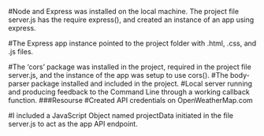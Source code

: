 #Node and Express was installed on the local machine.
The project file server.js has the require express(),
and created an instance of an app using express.

#The Express app instance pointed to the project folder with .html, .css, and .js files.

#The ‘cors’ package was installed in the project, required in the project file server.js, and the instance of the app was setup to use cors().
#The body-parser package installed and included in the project.
#Local server running and producing feedback to the Command Line through a working callback function.
###Resourse
#Created API credentials on OpenWeatherMap.com

#I included a JavaScript Object named projectData initiated in the file server.js to act as the app API endpoint.
